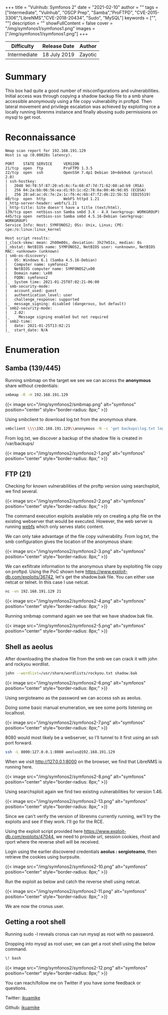 +++
title = "Vulnhub: Symfonos 2"
date = "2021-02-10"
author = ""
tags = ["Intermediate", "Vulnhub", "OSCP Prep", "Samba","ProFTPD", "CVE-2015-3306","LibreNMS","CVE-2018-20434", "Sudo", "MySQL"]
keywords = ["", ""]
description = ""
showFullContent = false
cover = "/img/symfonos1/symfonos1.png"
images = ["/img/symfonos1/symfonos1.png"]
+++



| Difficulty | Release Date | Author | 
| ---------- | ------------ | ------ | 
| Intermediate | 18 July 2019   | Zayotic |

# Summary

This box had quite a good number of misconfigurations and vulnerabilities. Initial access was through copying a shadow
backup file to a smb share accessible anonymously using a file copy vulnerability in proftpd. Then lateral movement 
and privilege escalation was achieved by exploiting rce a locally running librenms instance and finally abusing
sudo permissions on mysql to get root.

# Reconnaissance

```
Nmap scan report for 192.168.191.129
Host is up (0.00028s latency).

PORT    STATE SERVICE     VERSION
21/tcp  open  ftp         ProFTPD 1.3.5
22/tcp  open  ssh         OpenSSH 7.4p1 Debian 10+deb9u6 (protocol 2.0)
| ssh-hostkey:
|   2048 9d:f8:5f:87:20:e5:8c:fa:68:47:7d:71:62:08:ad:b9 (RSA)
|   256 04:2a:bb:06:56:ea:d1:93:1c:d2:78:0a:00:46:9d:85 (ECDSA)
|_  256 28:ad:ac:dc:7e:2a:1c:f6:4c:6b:47:f2:d6:22:5b:52 (ED25519)
80/tcp  open  http        WebFS httpd 1.21
|_http-server-header: webfs/1.21
|_http-title: Site doesn't have a title (text/html).
139/tcp open  netbios-ssn Samba smbd 3.X - 4.X (workgroup: WORKGROUP)
445/tcp open  netbios-ssn Samba smbd 4.5.16-Debian (workgroup: WORKGROUP)
Service Info: Host: SYMFONOS2; OSs: Unix, Linux; CPE: cpe:/o:linux:linux_kernel

Host script results:
|_clock-skew: mean: 2h00m00s, deviation: 3h27m51s, median: 0s
|_nbstat: NetBIOS name: SYMFONOS2, NetBIOS user: <unknown>, NetBIOS MAC: <unknown> (unknown)
| smb-os-discovery:
|   OS: Windows 6.1 (Samba 4.5.16-Debian)
|   Computer name: symfonos2
|   NetBIOS computer name: SYMFONOS2\x00
|   Domain name: \x00
|   FQDN: symfonos2
|_  System time: 2021-01-25T07:02:21-06:00
| smb-security-mode:
|   account_used: guest
|   authentication_level: user
|   challenge_response: supported
|_  message_signing: disabled (dangerous, but default)
| smb2-security-mode:
|   2.02:
|_    Message signing enabled but not required
| smb2-time:
|   date: 2021-01-25T13:02:21
|_  start_date: N/A
```

# Enumeration

## Samba (139/445)

Running smbmap on the target we see we can access the **anonymous** share without credentials:

```sh
smbmap -R -H 192.168.191.129
```

{{< image src="/img/symfonos2/smbmap.png" alt="symfonos" position="center" style="border-radius: 8px;" >}}

Using smbclient to download log.txt from the anonymous share.

```sh
smbclient \\\\192.168.191.129\\anonymous -N -c 'get backups\log.txt log.txt'
```
From log.txt, we discover a backup of the shadow file is created in /var/backups/

{{< image src="/img/symfonos2/symfonos2-1.png" alt="symfonos" position="center" style="border-radius: 8px;" >}}

## FTP (21)

Checking for known vulnerabilities of the proftp version using searchsploit, we find several.

{{< image src="/img/symfonos2/symfonos2-2.png" alt="symfonos" position="center" style="border-radius: 8px;" >}}

The command execution exploits available rely on creating a php file on the existing webserver that would be executed.
However, the web server is running [webfs](https://github.com/ourway/webfsd) which only serves static content.

We can only take advantage of the file copy vulnerability. From log.txt, the smb configuration gives the location
of the anonymous share:

{{< image src="/img/symfonos2/symfonos2-3.png" alt="symfonos" position="center" style="border-radius: 8px;" >}}

We can exfiltrate information to the anonymous share by exploiting file copy on proftpd. Using the PoC shown here 
https://www.exploit-db.com/exploits/36742, let's get the shadow.bak file. You can either use netcat or telnet. 
In this case I use netcat.

```sh
nc -vn 192.168.191.129 21
```

{{< image src="/img/symfonos2/symfonos2-4.png" alt="symfonos" position="center" style="border-radius: 8px;" >}}

Running smbmap command again we see that we have shadow.bak file.

{{< image src="/img/symfonos2/symfonos2-5.png" alt="symfonos" position="center" style="border-radius: 8px;" >}}

## Shell as aeolus

After downloading the shadow file from the smb we can crack it with john and rockyou wordlist.

```sh
john --wordlist=/usr/share/wordlists/rockyou.txt shadow.bak
```

{{< image src="/img/symfonos2/symfonos2-6.png" alt="symfonos" position="center" style="border-radius: 8px;" >}}

Using sergioteamo as the password we can access ssh as aeolus.

Doing some basic manual enumeration, we see some ports listening on localhost. 

{{< image src="/img/symfonos2/symfonos2-7.png" alt="symfonos" position="center" style="border-radius: 8px;" >}}

8080 would most likely be a webserver, so I'll tunnel to it first using an ssh port forward.

```sh
ssh -L 8000:127.0.0.1:8080 aeolus@192.168.191.129
```
When we visit http://127.0.0.1:8000 on the browser, we find that LibreNMS is running here.

{{< image src="/img/symfonos2/symfonos2-8.png" alt="symfonos" position="center" style="border-radius: 8px;" >}}

Using searchsploit again we find two existing vulnerabilities for version 1.46. 

{{< image src="/img/symfonos2/symfonos2-13.png" alt="symfonos" position="center" style="border-radius: 8px;" >}}

Since we can't verify the version of librenms currently running, we'll try the exploits and see if they work. I'll go for the RCE.


Using the exploit script provided here https://www.exploit-db.com/exploits/47044, we need to provide url, session cookies,
rhost and rport where the reverse shell will be received.

Login using the earlier discovered credentials **aeolus : sergioteamo**, then retrieve the cookies using burpsuite.

{{< image src="/img/symfonos2/symfonos2-10.png" alt="symfonos" position="center" style="border-radius: 8px;" >}}

Run the exploit as below and catch the reverse shell using netcat.

{{< image src="/img/symfonos2/symfonos2-11.png" alt="symfonos" position="center" style="border-radius: 8px;" >}}

We are now the cronus user. 

## Getting a root shell

Running sudo -l reveals cronus can run mysql as root with no password. 

Dropping into mysql as root user, we can get a root shell using the below command.

```sh
\! bash
```
{{< image src="/img/symfonos2/symfonos2-12.png" alt="symfonos" position="center" style="border-radius: 8px;" >}}

You can reach/follow me on Twitter if you have some feedback or questions.

Twitter: [ikuamike](https://twitter.com/ikuamike)

Github: [ikuamike](https://github.com/ikuamike)
